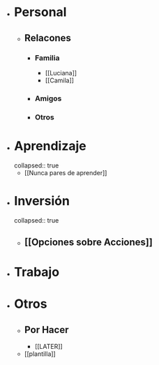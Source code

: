 - # Personal
	- ## Relacones
		- ### Familia
			- [[Luciana]]
			- [[Camila]]
		- ### Amigos
		- ### Otros
- # Aprendizaje
  collapsed:: true
	- [[Nunca pares de aprender]]
- # Inversión
  collapsed:: true
	- ## [[Opciones sobre Acciones]]
- # Trabajo
- # Otros
	- ## Por Hacer
		- [[LATER]]
	- [[plantilla]]